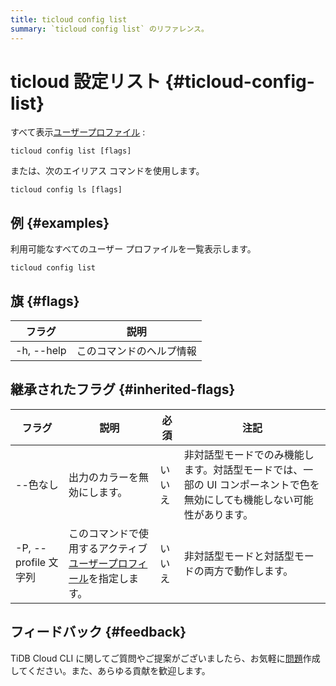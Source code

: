 ```yaml
---
title: ticloud config list
summary: `ticloud config list` のリファレンス。
---
```


# ticloud 設定リスト {#ticloud-config-list}

すべて表示[ユーザープロファイル](/tidb-cloud/cli-reference.md#user-profile) :

```shell
ticloud config list [flags]
```

または、次のエイリアス コマンドを使用します。

```shell
ticloud config ls [flags]
```

## 例 {#examples}

利用可能なすべてのユーザー プロファイルを一覧表示します。

```shell
ticloud config list
```

## 旗 {#flags}

| フラグ        | 説明           |
| ---------- | ------------ |
| -h, --help | このコマンドのヘルプ情報 |

## 継承されたフラグ {#inherited-flags}

| フラグ               | 説明                                                                             | 必須  | 注記                                                             |
| ----------------- | ------------------------------------------------------------------------------ | --- | -------------------------------------------------------------- |
| --色なし             | 出力のカラーを無効にします。                                                                 | いいえ | 非対話型モードでのみ機能します。対話型モードでは、一部の UI コンポーネントで色を無効にしても機能しない可能性があります。 |
| -P, --profile 文字列 | このコマンドで使用するアクティブ[ユーザープロフィール](/tidb-cloud/cli-reference.md#user-profile)を指定します。 | いいえ | 非対話型モードと対話型モードの両方で動作します。                                       |

## フィードバック {#feedback}

TiDB Cloud CLI に関してご質問やご提案がございましたら、お気軽に[問題](https://github.com/tidbcloud/tidbcloud-cli/issues/new/choose)作成してください。また、あらゆる貢献を歓迎します。
